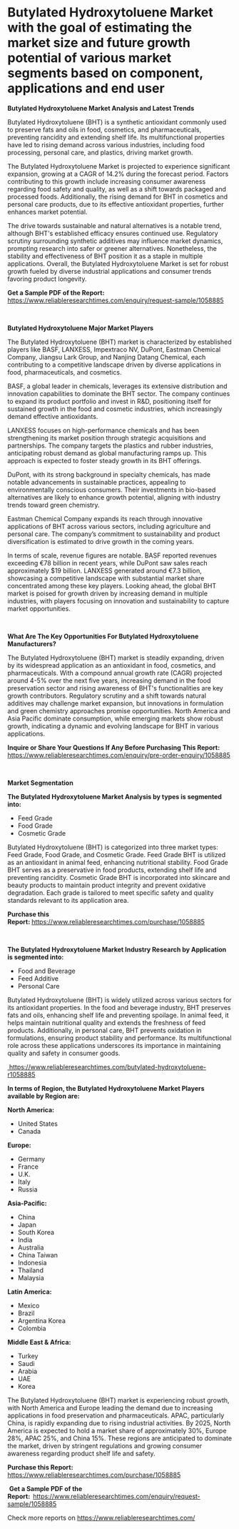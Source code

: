 <p><h1>Butylated Hydroxytoluene Market with the goal of estimating the market size and future growth potential of various market segments based on component, applications and end user</h1></p><p><strong>Butylated Hydroxytoluene Market Analysis and Latest Trends</strong></p>
<p><p>Butylated Hydroxytoluene (BHT) is a synthetic antioxidant commonly used to preserve fats and oils in food, cosmetics, and pharmaceuticals, preventing rancidity and extending shelf life. Its multifunctional properties have led to rising demand across various industries, including food processing, personal care, and plastics, driving market growth.</p><p>The Butylated Hydroxytoluene Market is projected to experience significant expansion, growing at a CAGR of 14.2% during the forecast period. Factors contributing to this growth include increasing consumer awareness regarding food safety and quality, as well as a shift towards packaged and processed foods. Additionally, the rising demand for BHT in cosmetics and personal care products, due to its effective antioxidant properties, further enhances market potential.</p><p>The drive towards sustainable and natural alternatives is a notable trend, although BHT's established efficacy ensures continued use. Regulatory scrutiny surrounding synthetic additives may influence market dynamics, prompting research into safer or greener alternatives. Nonetheless, the stability and effectiveness of BHT position it as a staple in multiple applications. Overall, the Butylated Hydroxytoluene Market is set for robust growth fueled by diverse industrial applications and consumer trends favoring product longevity.</p></p>
<p><strong>Get a Sample PDF of the Report:&nbsp;</strong> <a href="https://www.reliableresearchtimes.com/enquiry/request-sample/1058885?utm_campaign=2273&utm_medium=2&utm_source=Github&utm_content=ia&utm_term=01042025&utm_id=butylated-hydroxytoluene">https://www.reliableresearchtimes.com/enquiry/request-sample/1058885</a></p>
<p>&nbsp;</p>
<p><strong>Butylated Hydroxytoluene Major Market Players</strong></p>
<p><p>The Butylated Hydroxytoluene (BHT) market is characterized by established players like BASF, LANXESS, Impextraco NV, DuPont, Eastman Chemical Company, Jiangsu Lark Group, and Nanjing Datang Chemical, each contributing to a competitive landscape driven by diverse applications in food, pharmaceuticals, and cosmetics.</p><p>BASF, a global leader in chemicals, leverages its extensive distribution and innovation capabilities to dominate the BHT sector. The company continues to expand its product portfolio and invest in R&D, positioning itself for sustained growth in the food and cosmetic industries, which increasingly demand effective antioxidants.</p><p>LANXESS focuses on high-performance chemicals and has been strengthening its market position through strategic acquisitions and partnerships. The company targets the plastics and rubber industries, anticipating robust demand as global manufacturing ramps up. This approach is expected to foster steady growth in its BHT offerings.</p><p>DuPont, with its strong background in specialty chemicals, has made notable advancements in sustainable practices, appealing to environmentally conscious consumers. Their investments in bio-based alternatives are likely to enhance growth potential, aligning with industry trends toward green chemistry.</p><p>Eastman Chemical Company expands its reach through innovative applications of BHT across various sectors, including agriculture and personal care. The company’s commitment to sustainability and product diversification is estimated to drive growth in the coming years.</p><p>In terms of scale, revenue figures are notable. BASF reported revenues exceeding €78 billion in recent years, while DuPont saw sales reach approximately $19 billion. LANXESS generated around €7.3 billion, showcasing a competitive landscape with substantial market share concentrated among these key players. Looking ahead, the global BHT market is poised for growth driven by increasing demand in multiple industries, with players focusing on innovation and sustainability to capture market opportunities.</p></p>
<p>&nbsp;</p>
<p><strong>What Are The Key Opportunities For Butylated Hydroxytoluene Manufacturers?</strong></p>
<p><p>The Butylated Hydroxytoluene (BHT) market is steadily expanding, driven by its widespread application as an antioxidant in food, cosmetics, and pharmaceuticals. With a compound annual growth rate (CAGR) projected around 4-5% over the next five years, increasing demand in the food preservation sector and rising awareness of BHT's functionalities are key growth contributors. Regulatory scrutiny and a shift towards natural additives may challenge market expansion, but innovations in formulation and green chemistry approaches promise opportunities. North America and Asia Pacific dominate consumption, while emerging markets show robust growth, indicating a dynamic and evolving landscape for BHT in various applications.</p></p>
<p><strong>Inquire or Share Your Questions If Any Before Purchasing This Report:</strong> <a href="https://www.reliableresearchtimes.com/enquiry/pre-order-enquiry/1058885?utm_campaign=2273&utm_medium=2&utm_source=Github&utm_content=ia&utm_term=01042025&utm_id=butylated-hydroxytoluene">https://www.reliableresearchtimes.com/enquiry/pre-order-enquiry/1058885</a></p>
<p>&nbsp;</p>
<p><strong>Market Segmentation</strong></p>
<p><strong>The Butylated Hydroxytoluene Market Analysis by types is segmented into:</strong></p>
<p><ul><li>Feed Grade</li><li>Food Grade</li><li>Cosmetic Grade</li></ul></p>
<p><p>Butylated Hydroxytoluene (BHT) is categorized into three market types: Feed Grade, Food Grade, and Cosmetic Grade. Feed Grade BHT is utilized as an antioxidant in animal feed, enhancing nutritional stability. Food Grade BHT serves as a preservative in food products, extending shelf life and preventing rancidity. Cosmetic Grade BHT is incorporated into skincare and beauty products to maintain product integrity and prevent oxidative degradation. Each grade is tailored to meet specific safety and quality standards relevant to its application area.</p></p>
<p><strong>Purchase this Report:&nbsp;</strong><a href="https://www.reliableresearchtimes.com/purchase/1058885?utm_campaign=2273&utm_medium=2&utm_source=Github&utm_content=ia&utm_term=01042025&utm_id=butylated-hydroxytoluene">https://www.reliableresearchtimes.com/purchase/1058885</a></p>
<p>&nbsp;</p>
<p><strong>The Butylated Hydroxytoluene Market Industry Research by Application is segmented into:</strong></p>
<p><ul><li>Food and Beverage</li><li>Feed Additive</li><li>Personal Care</li></ul></p>
<p><p>Butylated Hydroxytoluene (BHT) is widely utilized across various sectors for its antioxidant properties. In the food and beverage industry, BHT preserves fats and oils, enhancing shelf life and preventing spoilage. In animal feed, it helps maintain nutritional quality and extends the freshness of feed products. Additionally, in personal care, BHT prevents oxidation in formulations, ensuring product stability and performance. Its multifunctional role across these applications underscores its importance in maintaining quality and safety in consumer goods.</p></p>
<p><a href="https://www.reliableresearchtimes.com/butylated-hydroxytoluene-r1058885?utm_campaign=2273&utm_medium=2&utm_source=Github&utm_content=ia&utm_term=01042025&utm_id=butylated-hydroxytoluene">&nbsp;https://www.reliableresearchtimes.com/butylated-hydroxytoluene-r1058885</a></p>
<p><strong>In terms of Region, the Butylated Hydroxytoluene Market Players available by Region are:</strong></p>
<p>
    <p> <strong> North America: </strong>
        <ul>
            <li>United States</li>
            <li>Canada</li>
        </ul>
        </p> 
    <p> <strong> Europe: </strong>
        <ul>
            <li>Germany</li>
            <li>France</li>
            <li>U.K.</li>
            <li>Italy</li>
            <li>Russia</li>
        </ul>
        </p> 
    <p> <strong> Asia-Pacific: </strong>
        <ul>
            <li>China</li>
            <li>Japan</li>
            <li>South Korea</li>
            <li>India</li>
            <li>Australia</li>
            <li>China Taiwan</li>
            <li>Indonesia</li>
            <li>Thailand</li>
            <li>Malaysia</li>
        </ul>
        </p> 
    <p> <strong> Latin America: </strong>
        <ul>
            <li>Mexico</li>
            <li>Brazil</li>
            <li>Argentina Korea</li>
            <li>Colombia</li>
        </ul>
        </p> 
    <p> <strong> Middle East & Africa: </strong>
        <ul>
            <li>Turkey</li>
            <li>Saudi</li>
            <li>Arabia</li>
            <li>UAE</li>
            <li>Korea</li>
        </ul>
    </p>
    </p>
<p><p>The Butylated Hydroxytoluene (BHT) market is experiencing robust growth, with North America and Europe leading the demand due to increasing applications in food preservation and pharmaceuticals. APAC, particularly China, is rapidly expanding due to rising industrial activities. By 2025, North America is expected to hold a market share of approximately 30%, Europe 28%, APAC 25%, and China 15%. These regions are anticipated to dominate the market, driven by stringent regulations and growing consumer awareness regarding product shelf life and safety.</p></p>
<p><strong>Purchase this Report: </strong><a href="https://www.reliableresearchtimes.com/purchase/1058885?utm_campaign=2273&utm_medium=2&utm_source=Github&utm_content=ia&utm_term=01042025&utm_id=butylated-hydroxytoluene">https://www.reliableresearchtimes.com/purchase/1058885</a></p>
<p>&nbsp;<strong>Get a Sample PDF of the Report:&nbsp;&nbsp;</strong><a href="https://www.reliableresearchtimes.com/enquiry/request-sample/1058885?utm_campaign=2273&utm_medium=2&utm_source=Github&utm_content=ia&utm_term=01042025&utm_id=butylated-hydroxytoluene">https://www.reliableresearchtimes.com/enquiry/request-sample/1058885</a></p>
<p><strong></strong></p>
<p>Check more reports on <a href="https://www.reliableresearchtimes.com/?utm_campaign=2273&utm_medium=2&utm_source=Github&utm_content=ia&utm_term=01042025&utm_id=butylated-hydroxytoluene">https://www.reliableresearchtimes.com/</a></p>